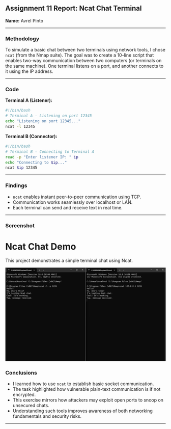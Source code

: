 ## **Assignment 11 Report: Ncat Chat Terminal**

**Name:** Avrel Pinto

---

### **Methodology**

To simulate a basic chat between two terminals using network tools, I chose `ncat` (from the Nmap suite). The goal was to create a 10-line script that enables two-way communication between two computers (or terminals on the same machine). One terminal listens on a port, and another connects to it using the IP address.

---

### **Code**

**Terminal A (Listener):**

```bash
#!/bin/bash
# Terminal A - Listening on port 12345
echo "Listening on port 12345..."
ncat -l 12345
```

**Terminal B (Connector):**

```bash
#!/bin/bash
# Terminal B - Connecting to Terminal A
read -p "Enter listener IP: " ip
echo "Connecting to $ip..."
ncat $ip 12345
```

---

### **Findings**

* `ncat` enables instant peer-to-peer communication using TCP.
* Communication works seamlessly over localhost or LAN.
* Each terminal can send and receive text in real time.

---

### **Screenshot**
# Ncat Chat Demo

This project demonstrates a simple terminal chat using Ncat.

![Ncat chat example](/NcatchatTerminal.png)


### **Conclusions**

* I learned how to use `ncat` to establish basic socket communication.
* The task highlighted how vulnerable plain-text communication is if not encrypted.
* This exercise mirrors how attackers may exploit open ports to snoop on unsecured chats.
* Understanding such tools improves awareness of both networking fundamentals and security risks.

---




